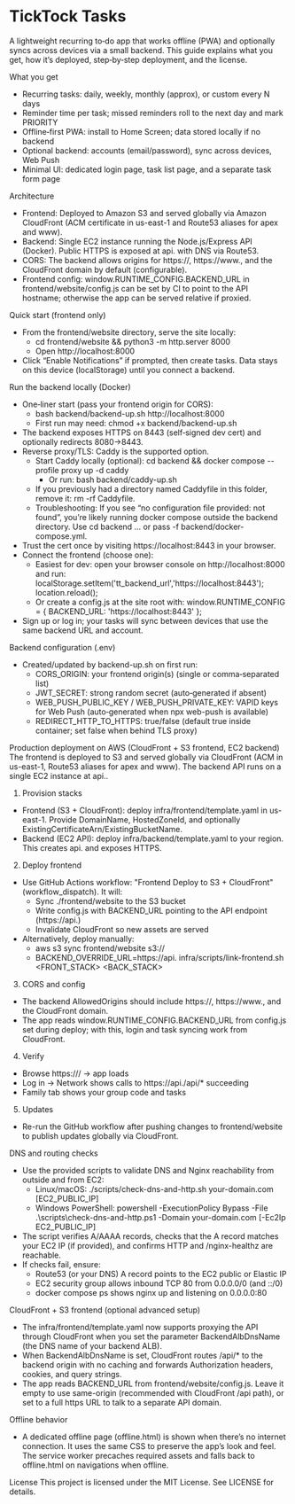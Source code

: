 # TickTock Tasks

A lightweight recurring to‑do app that works offline (PWA) and optionally syncs across devices via a small backend. This guide explains what you get, how it’s deployed, step‑by‑step deployment, and the license.

What you get
- Recurring tasks: daily, weekly, monthly (approx), or custom every N days
- Reminder time per task; missed reminders roll to the next day and mark PRIORITY
- Offline‑first PWA: install to Home Screen; data stored locally if no backend
- Optional backend: accounts (email/password), sync across devices, Web Push
- Minimal UI: dedicated login page, task list page, and a separate task form page

Architecture
- Frontend: Deployed to Amazon S3 and served globally via Amazon CloudFront (ACM certificate in us-east-1 and Route53 aliases for apex and www).
- Backend: Single EC2 instance running the Node.js/Express API (Docker). Public HTTPS is exposed at api.<DomainName> with DNS via Route53.
- CORS: The backend allows origins for https://<DomainName>, https://www.<DomainName>, and the CloudFront domain by default (configurable).
- Frontend config: window.RUNTIME_CONFIG.BACKEND_URL in frontend/website/config.js can be set by CI to point to the API hostname; otherwise the app can be served relative if proxied.

Quick start (frontend only)
- From the frontend/website directory, serve the site locally:
  - cd frontend/website && python3 -m http.server 8000
  - Open http://localhost:8000
- Click “Enable Notifications” if prompted, then create tasks. Data stays on this device (localStorage) until you connect a backend.

Run the backend locally (Docker)
- One‑liner start (pass your frontend origin for CORS):
  - bash backend/backend-up.sh http://localhost:8000
  - First run may need: chmod +x backend/backend-up.sh
- The backend exposes HTTPS on 8443 (self‑signed dev cert) and optionally redirects 8080→8443.
- Reverse proxy/TLS: Caddy is the supported option.
  - Start Caddy locally (optional): cd backend && docker compose --profile proxy up -d caddy
    - Or run: bash backend/caddy-up.sh
  - If you previously had a directory named Caddyfile in this folder, remove it: rm -rf Caddyfile.
  - Troubleshooting: If you see “no configuration file provided: not found”, you’re likely running docker compose outside the backend directory. Use cd backend … or pass -f backend/docker-compose.yml.
- Trust the cert once by visiting https://localhost:8443 in your browser.
- Connect the frontend (choose one):
  - Easiest for dev: open your browser console on http://localhost:8000 and run:
    localStorage.setItem('tt_backend_url','https://localhost:8443'); location.reload();
  - Or create a config.js at the site root with:
    window.RUNTIME_CONFIG = { BACKEND_URL: 'https://localhost:8443' };
- Sign up or log in; your tasks will sync between devices that use the same backend URL and account.

Backend configuration (.env)
- Created/updated by backend-up.sh on first run:
  - CORS_ORIGIN: your frontend origin(s) (single or comma‑separated list)
  - JWT_SECRET: strong random secret (auto‑generated if absent)
  - WEB_PUSH_PUBLIC_KEY / WEB_PUSH_PRIVATE_KEY: VAPID keys for Web Push (auto‑generated when npx web-push is available)
  - REDIRECT_HTTP_TO_HTTPS: true/false (default true inside container; set false when behind TLS proxy)

Production deployment on AWS (CloudFront + S3 frontend, EC2 backend)
The frontend is deployed to S3 and served globally via CloudFront (ACM in us-east-1, Route53 aliases for apex and www). The backend API runs on a single EC2 instance at api.<DomainName>.

1) Provision stacks
- Frontend (S3 + CloudFront): deploy infra/frontend/template.yaml in us-east-1. Provide DomainName, HostedZoneId, and optionally ExistingCertificateArn/ExistingBucketName.
- Backend (EC2 API): deploy infra/backend/template.yaml to your region. This creates api.<DomainName> and exposes HTTPS.

2) Deploy frontend
- Use GitHub Actions workflow: "Frontend Deploy to S3 + CloudFront" (workflow_dispatch). It will:
  - Sync ./frontend/website to the S3 bucket
  - Write config.js with BACKEND_URL pointing to the API endpoint (https://api.<DomainName>)
  - Invalidate CloudFront so new assets are served
- Alternatively, deploy manually:
  - aws s3 sync frontend/website s3://<your-bucket>
  - BACKEND_OVERRIDE_URL=https://api.<DomainName> infra/scripts/link-frontend.sh <FRONT_STACK> <BACK_STACK>

3) CORS and config
- The backend AllowedOrigins should include https://<DomainName>, https://www.<DomainName>, and the CloudFront domain.
- The app reads window.RUNTIME_CONFIG.BACKEND_URL from config.js set during deploy; with this, login and task syncing work from CloudFront.

4) Verify
- Browse https://<DomainName>/ → app loads
- Log in → Network shows calls to https://api.<DomainName>/api/* succeeding
- Family tab shows your group code and tasks

5) Updates
- Re-run the GitHub workflow after pushing changes to frontend/website to publish updates globally via CloudFront.

DNS and routing checks
- Use the provided scripts to validate DNS and Nginx reachability from outside and from EC2:
  - Linux/macOS: ./scripts/check-dns-and-http.sh your-domain.com [EC2_PUBLIC_IP]
  - Windows PowerShell: powershell -ExecutionPolicy Bypass -File .\scripts\check-dns-and-http.ps1 -Domain your-domain.com [-Ec2Ip EC2_PUBLIC_IP]
- The script verifies A/AAAA records, checks that the A record matches your EC2 IP (if provided), and confirms HTTP and /nginx-healthz are reachable.
- If checks fail, ensure:
  - Route53 (or your DNS) A record points to the EC2 public or Elastic IP
  - EC2 security group allows inbound TCP 80 from 0.0.0.0/0 (and ::/0)
  - docker compose ps shows nginx up and listening on 0.0.0.0:80


CloudFront + S3 frontend (optional advanced setup)
- The infra/frontend/template.yaml now supports proxying the API through CloudFront when you set the parameter BackendAlbDnsName (the DNS name of your backend ALB).
- When BackendAlbDnsName is set, CloudFront routes /api/* to the backend origin with no caching and forwards Authorization headers, cookies, and query strings.
- The app reads BACKEND_URL from frontend/website/config.js. Leave it empty to use same-origin (recommended with CloudFront /api path), or set to a full https URL to talk to a separate API domain.

Offline behavior
- A dedicated offline page (offline.html) is shown when there’s no internet connection. It uses the same CSS to preserve the app’s look and feel. The service worker precaches required assets and falls back to offline.html on navigations when offline.

License
This project is licensed under the MIT License. See LICENSE for details.

